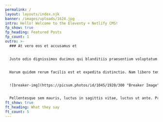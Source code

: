 ```yaml
---
permalink: /
layout: layouts/index.njk
banner: /images/uploads/1624.jpg
intro: Hello! Welcome to the Eleventy + Netlify CMS!
fp_show: true
fp_heading: Featured Posts
fp_count: 1
outro: >-
  ### At vero eos et accusamus et


  Justo odio dignissimos ducimus qui blanditiis praesentium voluptatum deleniti atque corrupti quos dolores et quas molestias excepturi sint occaecati cupiditate non provident, similique sunt in culpa qui officia deserunt mollitia animi, id est laborum et dolorum fuga. 


  Harum quidem rerum facilis est et expedita distinctio. Nam libero tempore, cum soluta nobis est eligendi optio cumque nihil impedit quo minus id quod maxime placeat facere possimus, omnis voluptas assumenda est, omnis dolor repellendus. Temporibus autem quibusdam et aut officiis debitis aut rerum necessitatibus saepe eveniet ut et voluptates repudiandae sint et molestiae non recusandae. Itaque earum rerum hic tenetur a sapiente delectus, ut aut reiciendis voluptatibus maiores alias consequatur aut perferendis doloribus asperiores repellat.


  ![breaker-img](https://picsum.photos/id/1045/1920/300 "Breaker Image")


  Pellentesque sem mauris, luctus in sagittis vitae, luctus ut ante. Praesent diam lacus, tempor ut egestas eu, aliquet non velit. Quisque vel turpis malesuada, eleifend diam eget, consequat sem. Quisque ultricies magna sit amet tempor vulputate. Proin eu scelerisque neque. Quisque lobortis faucibus orci sed laoreet. Nulla tincidunt feugiat tellus. Donec feugiat luctus tellus, non aliquam massa ornare eget. Maecenas et gravida justo. Sed finibus sit amet ligula vitae ultrices. Phasellus ac dolor augue. Sed sollicitudin eros eget turpis egestas, quis hendrerit tortor varius. Mauris et neque elementum, volutpat dolor ac, egestas nisl.
ft_show: true
ft_heading: What they say
ft_count: 5
---
```

